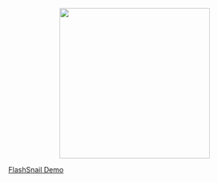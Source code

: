 <p align="center">
  <img width="300px" src="https://github.com/zhaiworks/flashsnail/raw/gh-pages/logo/snail-logo.svg">
</p>
<a href="http://docker.zhaiworks.com/">FlashSnail Demo</a>